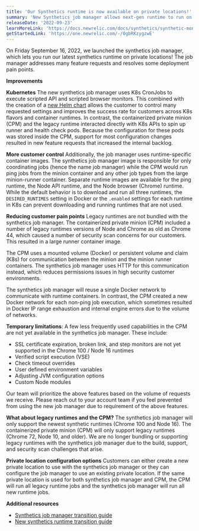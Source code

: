```yaml
---
title: 'Our Synthetics runtime is now available on private locations!'
summary: 'New Synthetics job manager allows next-gen runtime to run on private locations'
releaseDate: '2022-09-23'
learnMoreLink: 'https://docs.newrelic.com/docs/synthetics/synthetic-monitoring/private-locations/job-manager-transition-guide/'
getStartedLink: 'https://one.newrelic.com/-/0gbRKzygzwE'
---
```


On Friday September 16, 2022, we launched the synthetics job manager, which lets you run our latest synthetics runtime on private locations! The job manager addresses many feature requests and resolves some deployment pain points. 

**Improvements** 

**Kubernetes**
The new synthetics job manager uses K8s CronJobs to execute scripted API and scripted browser monitors. This combined with the creation of a [new Helm chart](https://github.com/newrelic/helm-charts/tree/master/charts/synthetics-job-manager) allows the customer to control many requested settings and improves the success rate for customers across K8s flavors and container runtimes. 
In contrast, the containerized private minion (CPM) and the legacy runtime interacted directly with K8s APIs to spin up runner and health check pods. Because the configuration for these pods was stored inside the CPM, support for most configuration changes resulted in new feature requests that increased the internal backlog. 

**More customer control**
Additionally, the job manager uses runtime-specific container images. The synthetics job manager image is responsible for only coordinating jobs (hence the name job manager) while the CPM would run ping jobs from the minion container and any other job types from the large minion-runner container. Separate runtime images are available for the ping runtime, the Node API runtime, and the Node browser (Chrome) runtime. While the default behavior is to download and run all three runtimes, the `DESIRED_RUNTIMES` setting in Docker or the `.enabled` settings for each runtime in K8s can prevent downloading and running runtimes that are not used. 

**Reducing customer pain points**
Legacy runtimes are not bundled with the synthetics job manager. The containerized private minion (CPM) included a number of legacy runtimes versions of Node and Chrome as old as Chrome 44, which caused a number of security scan concerns for our customers. This resulted in a large runner container image. 
 
The CPM uses a mounted volume (Docker) or persistent volume and claim (K8s) for communication between the minion and the minion runner containers. The synthetics job manager uses HTTP for this communication instead, which reduces permissions issues in high security customer environments.

The synthetics job manager will reuse a single Docker network to communicate with runtime containers. In contrast, the CPM created a new Docker network for each non-ping job execution, which sometimes resulted in Docker IP range exhaustion and internal engine errors due to the volume of networks.

**Temporary limitations**:
A few less frequently used capabilities in the CPM are not yet available in the synthetics job manager. These include:
 
* SSL certificate expiration, broken link, and step monitors are not yet supported in the Chrome 100 / Node 16 runtimes
* Verified script execution (VSE)
* Check timeout overrides
* User defined environment variables
* Adjusting JVM configuration options
* Custom Node modules

Our team will prioritize the above features based on the volume of requests we receive. Please reach out to your account team if you feel prevented from using the new job manager due to requirement of the above features.

**What about legacy runtimes and the CPM?**
The synthetics job manager will only support the newest synthetic runtimes (Chrome 100 and Node 16). The containerized private minion (CPM) will only support legacy runtimes (Chrome 72, Node 10, and older). We are no longer bundling or supporting legacy runtimes with the synthetics job manager due to the build, support, and security scan challenges that arise.

**Private location configuration options**
Customers can either create a new private location to use with the synthetics job manager or they can configure the job manager to use an existing private location. If the same private location is used for both synthetics job manager and CPM, the CPM will run all legacy runtime jobs and the synthetics job manager will run all new runtime jobs. 

**Additional resources**
* [Synthetics job manager transition guide](https://docs.newrelic.com/docs/synthetics/synthetic-monitoring/private-locations/job-manager-transition-guide/)
* [New synthetics runtime transition guide](https://docs.newrelic.com/docs/synthetics/synthetic-monitoring/using-monitors/new-runtime/)

